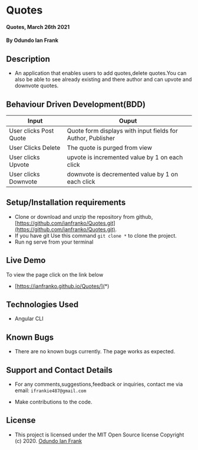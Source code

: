 
# Quotes
#### Quotes, March 26th 2021
#### By **Odundo Ian Frank**

## Description
- An application that enables users to add quotes,delete quotes.You can also be able to see already existing and there author and can upvote and downvote quotes.

## Behaviour Driven Development(BDD)

| Input                        | Ouput                                                                                            |
|--------------------------    |----------------------------------------------------------------------------------------------    |
| User clicks Post  Quote     | Quote form displays with input fields for Author, Publisher                  |
| User Clicks Delete           | The quote is purged from view             |
| User clicks Upvote        |   upvote is incremented value by   1 on each click      |
| User clicks Downvote     | downvote is decremented value by 1 on each click     |

## Setup/Installation requirements

- Clone  or download and unzip the repository from github, [https://github.com/ianfranko/Quotes.git](https://github.com/ianfranko/Quotes.git).
- If you have git Use this command `git clone *` to clone the project.
- Run ng serve from your terminal

## Live Demo
To view the page click on the link below
* [https://ianfranko.github.io/Quotes/](*)

## Technologies Used
- Angular CLI

## Known Bugs
- There are no known bugs currently. The page works as expected.

## Support and Contact Details
- For any comments,suggestions,feedback or inquiries, contact me via email: `ifrankie487@gmail.com`


- Make contributions to the code.

## License
- This project is licensed under the MIT Open Source license Copyright (c) 2020. [Odundo Ian Frank](https://github.com/ianfranko)
